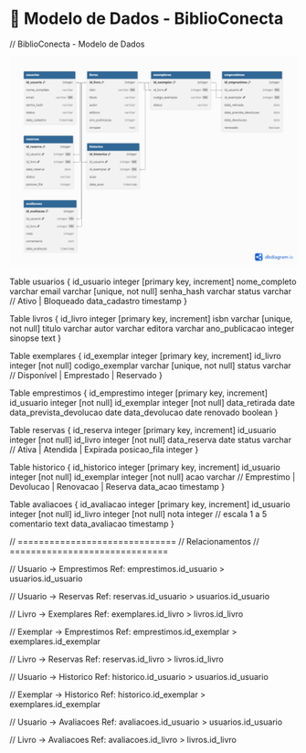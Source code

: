 # 📘 Modelo de Dados - BiblioConecta

// BiblioConecta - Modelo de Dados

![Modelo de Dados](database_model.png)

Table usuarios {
  id_usuario integer [primary key, increment]
  nome_completo varchar
  email varchar [unique, not null]
  senha_hash varchar
  status varchar // Ativo | Bloqueado
  data_cadastro timestamp
}

Table livros {
  id_livro integer [primary key, increment]
  isbn varchar [unique, not null]
  titulo varchar
  autor varchar
  editora varchar
  ano_publicacao integer
  sinopse text
}

Table exemplares {
  id_exemplar integer [primary key, increment]
  id_livro integer [not null]
  codigo_exemplar varchar [unique, not null]
  status varchar // Disponível | Emprestado | Reservado
}

Table emprestimos {
  id_emprestimo integer [primary key, increment]
  id_usuario integer [not null]
  id_exemplar integer [not null]
  data_retirada date
  data_prevista_devolucao date
  data_devolucao date
  renovado boolean
}

Table reservas {
  id_reserva integer [primary key, increment]
  id_usuario integer [not null]
  id_livro integer [not null]
  data_reserva date
  status varchar // Ativa | Atendida | Expirada
  posicao_fila integer
}

Table historico {
  id_historico integer [primary key, increment]
  id_usuario integer [not null]
  id_exemplar integer [not null]
  acao varchar // Emprestimo | Devolucao | Renovacao | Reserva
  data_acao timestamp
}

Table avaliacoes {
  id_avaliacao integer [primary key, increment]
  id_usuario integer [not null]
  id_livro integer [not null]
  nota integer // escala 1 a 5
  comentario text
  data_avaliacao timestamp
}

// ==============================
// Relacionamentos
// ==============================

// Usuario -> Emprestimos
Ref: emprestimos.id_usuario > usuarios.id_usuario

// Usuario -> Reservas
Ref: reservas.id_usuario > usuarios.id_usuario

// Livro -> Exemplares
Ref: exemplares.id_livro > livros.id_livro

// Exemplar -> Emprestimos
Ref: emprestimos.id_exemplar > exemplares.id_exemplar

// Livro -> Reservas
Ref: reservas.id_livro > livros.id_livro

// Usuario -> Historico
Ref: historico.id_usuario > usuarios.id_usuario

// Exemplar -> Historico
Ref: historico.id_exemplar > exemplares.id_exemplar

// Usuario -> Avaliacoes
Ref: avaliacoes.id_usuario > usuarios.id_usuario

// Livro -> Avaliacoes
Ref: avaliacoes.id_livro > livros.id_livro
